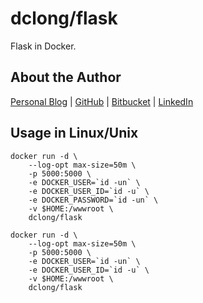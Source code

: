 # dclong/flask

Flask in Docker. 

## About the Author

[Personal Blog](http://www.legendu.net)   |   [GitHub](https://github.com/dclong)   |   [Bitbucket](https://bitbucket.org/dclong/)   |   [LinkedIn](http://www.linkedin.com/in/ben-chuanlong-du-1239b221/)

## Usage in Linux/Unix

```
docker run -d \
    --log-opt max-size=50m \
    -p 5000:5000 \
    -e DOCKER_USER=`id -un` \
    -e DOCKER_USER_ID=`id -u` \
    -e DOCKER_PASSWORD=`id -un` \
    -v $HOME:/wwwroot \
    dclong/flask
```

```
docker run -d \
    --log-opt max-size=50m \
    -p 5000:5000 \
    -e DOCKER_USER=`id -un` \
    -e DOCKER_USER_ID=`id -u` \
    -v $HOME:/wwwroot \
    dclong/flask
```
